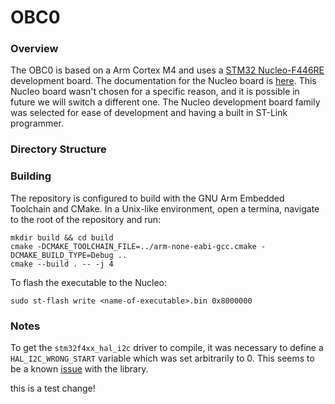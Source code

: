 # OBC0
### Overview
The OBC0 is based on a Arm Cortex M4 and uses a
[STM32 Nucleo-F446RE](https://www.digikey.ca/en/products/detail/stmicroelectronics/NUCLEO-F446RE/5347712)
development board. The documentation for the Nucleo board is [here](). This
Nucleo board wasn't chosen for a specific reason, and it is possible in future
we will switch a different one. The Nucleo development board family was selected
for ease of development and having a built in ST-Link programmer.

### Directory Structure

### Building
The repository is configured to build with the GNU Arm Embedded Toolchain and
CMake. In a Unix-like environment, open a termina, navigate to the root of the
repository and run:
```
mkdir build && cd build
cmake -DCMAKE_TOOLCHAIN_FILE=../arm-none-eabi-gcc.cmake -DCMAKE_BUILD_TYPE=Debug ..
cmake --build . -- -j 4
```
To flash the executable to the Nucleo:
```
sudo st-flash write <name-of-executable>.bin 0x8000000
```
### Notes
To get the `stm32f4xx_hal_i2c` driver to compile, it was necessary to define
a `HAL_I2C_WRONG_START` variable which was set arbitrarily to 0. This seems to
be a known [issue](https://github.com/STMicroelectronics/STM32CubeG4/issues/8)
with the library.

this is a test change!
